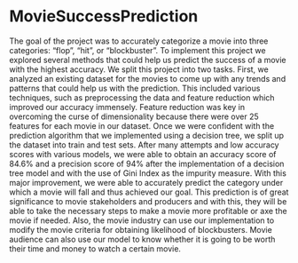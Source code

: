 # MovieSuccessPrediction
The goal of the project was to accurately categorize a movie into three categories: “flop”, “hit”, or “blockbuster”. To implement this project we explored several methods that could help us predict the success of a movie with the highest accuracy. We split this project into two tasks. First, we analyzed an existing dataset for the movies to come up with any trends and patterns that could help us with the prediction. This included various techniques, such as preprocessing the data and feature reduction which improved our accuracy immensely. Feature reduction was key in overcoming the curse of dimensionality because there were over 25 features for each movie in our dataset. Once we were confident with the prediction algorithm that we implemented using a decision tree, we split up the dataset into train and test sets. After many attempts and low accuracy scores with various models, we were able to obtain an accuracy score of 84.6% and a precision score of 94% after the implementation of a decision tree model and with the use of Gini Index as the impurity measure. With this major improvement, we were able to accurately predict the category under which a movie will fall and thus achieved our goal. This prediction is of great significance to movie stakeholders and producers and with this, they will be able to take the necessary steps to make a movie more profitable or axe the movie if needed. Also, the movie industry can use our implementation to modify the movie criteria for obtaining likelihood of blockbusters. Movie audience can also use our model to know whether it is going to be worth their time and money to watch a certain movie.
